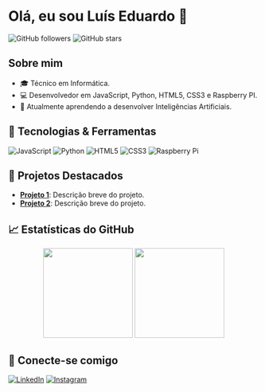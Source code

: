 # Olá, eu sou Luís Eduardo 👋

![GitHub followers](https://img.shields.io/github/followers/Eduardoe239?label=Follow&style=social) 
![GitHub stars](https://img.shields.io/github/stars/Eduardoe239?label=Stars&style=social)

## Sobre mim
- 🎓 Técnico em Informática.
- 💻 Desenvolvedor em JavaScript, Python, HTML5, CSS3 e Raspberry PI.
- 🌱 Atualmente aprendendo a desenvolver Inteligências Artificiais.

## 🔧 Tecnologias & Ferramentas
![JavaScript](https://img.shields.io/badge/JavaScript-F7DF1E?style=for-the-badge&logo=javascript&logoColor=black)
![Python](https://img.shields.io/badge/Python-3776AB?style=for-the-badge&logo=python&logoColor=white)
![HTML5](https://img.shields.io/badge/HTML5-E34F26?style=for-the-badge&logo=html5&logoColor=white)
![CSS3](https://img.shields.io/badge/CSS3-1572B6?style=for-the-badge&logo=css3&logoColor=white)
![Raspberry Pi](https://img.shields.io/badge/Raspberry%20Pi-C51A4A?style=for-the-badge&logo=raspberry-pi&logoColor=white)

## 🌟 Projetos Destacados
- [**Projeto 1**](link_projeto_1): Descrição breve do projeto.
- [**Projeto 2**](link_projeto_2): Descrição breve do projeto.

## 📈 Estatísticas do GitHub
<p align="center">
  <img height="180em" src="https://github-readme-stats.vercel.app/api?username=Eduardoe239&show_icons=true&theme=dark" />
  <img height="180em" src="https://github-readme-stats.vercel.app/api/top-langs/?username=Eduardoe239&layout=compact&theme=dark" />
</p>

## 🤝 Conecte-se comigo
[![LinkedIn](https://img.shields.io/badge/LinkedIn-blue?style=for-the-badge&logo=linkedin)](https://www.linkedin.com/in/lu%C3%ADs-eduardo-205a80329/)
[![Instagram](https://img.shields.io/badge/Instagram-purple?style=for-the-badge&logo=instagram)](https://www.instagram.com/eduardo_e239)
